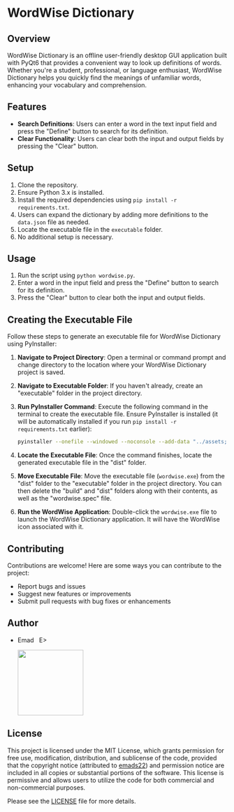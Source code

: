 # WordWise Dictionary

## Overview
WordWise Dictionary is an offline user-friendly desktop GUI application built with PyQt6 that provides a convenient way to look up definitions of words. Whether you're a student, professional, or language enthusiast, WordWise Dictionary helps you quickly find the meanings of unfamiliar words, enhancing your vocabulary and comprehension.

## Features
- **Search Definitions**: Users can enter a word in the text input field and press the "Define" button to search for its definition.
- **Clear Functionality**: Users can clear both the input and output fields by pressing the "Clear" button.

## Setup
1. Clone the repository.
2. Ensure Python 3.x is installed.
3. Install the required dependencies using `pip install -r requirements.txt`.
4. Users can expand the dictionary by adding more definitions to the `data.json` file as needed.
5. Locate the executable file in the `executable` folder.
6. No additional setup is necessary.

## Usage
1. Run the script using `python wordwise.py`.
2. Enter a word in the input field and press the "Define" button to search for its definition.
3. Press the "Clear" button to clear both the input and output fields.

## Creating the Executable File
Follow these steps to generate an executable file for WordWise Dictionary using PyInstaller:

1. **Navigate to Project Directory**: Open a terminal or command prompt and change directory to the location where your WordWise Dictionary project is saved.

2. **Navigate to Executable Folder**: If you haven't already, create an "executable" folder in the project directory.

3. **Run PyInstaller Command**: Execute the following command in the terminal to create the executable file. Ensure PyInstaller is installed (it will be automatically installed if you run `pip install -r requirements.txt` earlier):
   ```sh
   pyinstaller --onefile --windowed --noconsole --add-data "../assets;assets" --icon="../assets/icon/wordwise.ico" "../wordwise.py"
   ```

4. **Locate the Executable File**: Once the command finishes, locate the generated executable file in the "dist" folder.

5. **Move Executable File**: Move the executable file (`wordwise.exe`) from the "dist" folder to the "executable" folder in the project directory. You can then delete the "build" and "dist" folders along with their contents, as well as the "wordwise.spec" file.

6. **Run the WordWise Application**: Double-click the `wordwise.exe` file to launch the WordWise Dictionary application. It will have the WordWise icon associated with it.

## Contributing
Contributions are welcome! Here are some ways you can contribute to the project:
- Report bugs and issues
- Suggest new features or improvements
- Submit pull requests with bug fixes or enhancements

## Author
- Emad &nbsp; E>
  
  [<img src="https://img.shields.io/badge/GitHub-Profile-blue?logo=github" width="150">](https://github.com/emads22)

## License
This project is licensed under the MIT License, which grants permission for free use, modification, distribution, and sublicense of the code, provided that the copyright notice (attributed to [emads22](https://github.com/emads22)) and permission notice are included in all copies or substantial portions of the software. This license is permissive and allows users to utilize the code for both commercial and non-commercial purposes.

Please see the [LICENSE](LICENSE) file for more details.